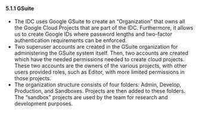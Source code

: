 #### 5.1.1 GSuite

* The IDC uses Google GSuite to create an “Organization” that owns all the Google Cloud Projects 
  that are part of the IDC. Furthermore, it allows us to create Google IDs where password 
  lengths and two-factor authentication requirements can be enforced.
* Two superuser accounts are created in the GSuite organization for administering the GSuite 
  system itself. Then, two accounts are created which have the needed permissions needed 
  to create cloud projects. These two accounts are the owners of the various projects, with 
  other users provided roles, such as Editor, with more limited permissions in those projects.
* The organization structure consists of four folders: Admin, Develop, Production, and Sandboxes.
  Projects are then added to these folders. The “sandbox” projects are used by the team for 
  research and development purposes. 
